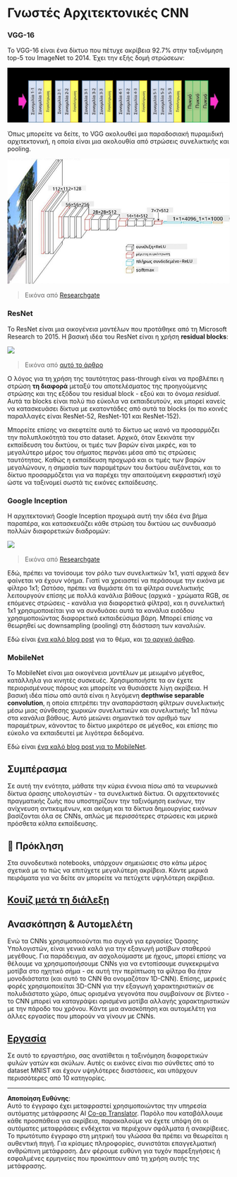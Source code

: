 <!--
CO_OP_TRANSLATOR_METADATA:
{
  "original_hash": "2f7b97b375358cb51a1e098df306bf73",
  "translation_date": "2025-08-29T08:46:38+00:00",
  "source_file": "lessons/4-ComputerVision/07-ConvNets/CNN_Architectures.md",
  "language_code": "el"
}
-->
# Γνωστές Αρχιτεκτονικές CNN

### VGG-16

Το VGG-16 είναι ένα δίκτυο που πέτυχε ακρίβεια 92.7% στην ταξινόμηση top-5 του ImageNet το 2014. Έχει την εξής δομή στρώσεων:

![ImageNet Layers](../../../../../translated_images/vgg-16-arch1.d901a5583b3a51baeaab3e768567d921e5d54befa46e1e642616c5458c934028.el.jpg)

Όπως μπορείτε να δείτε, το VGG ακολουθεί μια παραδοσιακή πυραμιδική αρχιτεκτονική, η οποία είναι μια ακολουθία από στρώσεις συνελικτικής και pooling.

![ImageNet Pyramid](../../../../../translated_images/vgg-16-arch.64ff2137f50dd49fdaa786e3f3a975b3f22615efd13efb19c5d22f12e01451a1.el.jpg)

> Εικόνα από [Researchgate](https://www.researchgate.net/figure/Vgg16-model-structure-To-get-the-VGG-NIN-model-we-replace-the-2-nd-4-th-6-th-7-th_fig2_335194493)

### ResNet

Το ResNet είναι μια οικογένεια μοντέλων που προτάθηκε από τη Microsoft Research το 2015. Η βασική ιδέα του ResNet είναι η χρήση **residual blocks**:

<img src="images/resnet-block.png" width="300"/>

> Εικόνα από [αυτό το άρθρο](https://arxiv.org/pdf/1512.03385.pdf)

Ο λόγος για τη χρήση της ταυτότητας pass-through είναι να προβλέπει η στρώση **τη διαφορά** μεταξύ του αποτελέσματος της προηγούμενης στρώσης και της εξόδου του residual block - εξού και το όνομα *residual*. Αυτά τα blocks είναι πολύ πιο εύκολα να εκπαιδευτούν, και μπορεί κανείς να κατασκευάσει δίκτυα με εκατοντάδες από αυτά τα blocks (οι πιο κοινές παραλλαγές είναι ResNet-52, ResNet-101 και ResNet-152).

Μπορείτε επίσης να σκεφτείτε αυτό το δίκτυο ως ικανό να προσαρμόζει την πολυπλοκότητά του στο dataset. Αρχικά, όταν ξεκινάτε την εκπαίδευση του δικτύου, οι τιμές των βαρών είναι μικρές, και το μεγαλύτερο μέρος του σήματος περνάει μέσα από τις στρώσεις ταυτότητας. Καθώς η εκπαίδευση προχωρά και οι τιμές των βαρών μεγαλώνουν, η σημασία των παραμέτρων του δικτύου αυξάνεται, και το δίκτυο προσαρμόζεται για να παρέχει την απαιτούμενη εκφραστική ισχύ ώστε να ταξινομεί σωστά τις εικόνες εκπαίδευσης.

### Google Inception

Η αρχιτεκτονική Google Inception προχωρά αυτή την ιδέα ένα βήμα παραπέρα, και κατασκευάζει κάθε στρώση του δικτύου ως συνδυασμό πολλών διαφορετικών διαδρομών:

<img src="images/inception.png" width="400"/>

> Εικόνα από [Researchgate](https://www.researchgate.net/figure/Inception-module-with-dimension-reductions-left-and-schema-for-Inception-ResNet-v1_fig2_355547454)

Εδώ, πρέπει να τονίσουμε τον ρόλο των συνελικτικών 1x1, γιατί αρχικά δεν φαίνεται να έχουν νόημα. Γιατί να χρειαστεί να περάσουμε την εικόνα με φίλτρο 1x1; Ωστόσο, πρέπει να θυμάστε ότι τα φίλτρα συνελικτικής λειτουργούν επίσης με πολλά κανάλια βάθους (αρχικά - χρώματα RGB, σε επόμενες στρώσεις - κανάλια για διαφορετικά φίλτρα), και η συνελικτική 1x1 χρησιμοποιείται για να συνδυάσει αυτά τα κανάλια εισόδου χρησιμοποιώντας διαφορετικά εκπαιδεύσιμα βάρη. Μπορεί επίσης να θεωρηθεί ως downsampling (pooling) στη διάσταση των καναλιών.

Εδώ είναι [ένα καλό blog post](https://medium.com/analytics-vidhya/talented-mr-1x1-comprehensive-look-at-1x1-convolution-in-deep-learning-f6b355825578) για το θέμα, και [το αρχικό άρθρο](https://arxiv.org/pdf/1312.4400.pdf).

### MobileNet

Το MobileNet είναι μια οικογένεια μοντέλων με μειωμένο μέγεθος, κατάλληλα για κινητές συσκευές. Χρησιμοποιήστε τα αν έχετε περιορισμένους πόρους και μπορείτε να θυσιάσετε λίγη ακρίβεια. Η βασική ιδέα πίσω από αυτά είναι η λεγόμενη **depthwise separable convolution**, η οποία επιτρέπει την αναπαράσταση φίλτρων συνελικτικής μέσω μιας σύνθεσης χωρικών συνελικτικών και συνελικτικής 1x1 πάνω στα κανάλια βάθους. Αυτό μειώνει σημαντικά τον αριθμό των παραμέτρων, κάνοντας το δίκτυο μικρότερο σε μέγεθος, και επίσης πιο εύκολο να εκπαιδευτεί με λιγότερα δεδομένα.

Εδώ είναι [ένα καλό blog post για το MobileNet](https://medium.com/analytics-vidhya/image-classification-with-mobilenet-cc6fbb2cd470).

## Συμπέρασμα

Σε αυτή την ενότητα, μάθατε την κύρια έννοια πίσω από τα νευρωνικά δίκτυα όρασης υπολογιστών - τα συνελικτικά δίκτυα. Οι αρχιτεκτονικές πραγματικής ζωής που υποστηρίζουν την ταξινόμηση εικόνων, την ανίχνευση αντικειμένων, και ακόμη και τα δίκτυα δημιουργίας εικόνων βασίζονται όλα σε CNNs, απλώς με περισσότερες στρώσεις και μερικά πρόσθετα κόλπα εκπαίδευσης.

## 🚀 Πρόκληση

Στα συνοδευτικά notebooks, υπάρχουν σημειώσεις στο κάτω μέρος σχετικά με το πώς να επιτύχετε μεγαλύτερη ακρίβεια. Κάντε μερικά πειράματα για να δείτε αν μπορείτε να πετύχετε υψηλότερη ακρίβεια.

## [Κουίζ μετά τη διάλεξη](https://red-field-0a6ddfd03.1.azurestaticapps.net/quiz/207)

## Ανασκόπηση & Αυτομελέτη

Ενώ τα CNNs χρησιμοποιούνται πιο συχνά για εργασίες Όρασης Υπολογιστών, είναι γενικά καλά για την εξαγωγή μοτίβων σταθερού μεγέθους. Για παράδειγμα, αν ασχολούμαστε με ήχους, μπορεί επίσης να θέλουμε να χρησιμοποιήσουμε CNNs για να εντοπίσουμε συγκεκριμένα μοτίβα στο ηχητικό σήμα - σε αυτή την περίπτωση τα φίλτρα θα ήταν μονοδιάστατα (και αυτό το CNN θα ονομαζόταν 1D-CNN). Επίσης, μερικές φορές χρησιμοποιείται 3D-CNN για την εξαγωγή χαρακτηριστικών σε πολυδιάστατο χώρο, όπως ορισμένα γεγονότα που συμβαίνουν σε βίντεο - το CNN μπορεί να καταγράψει ορισμένα μοτίβα αλλαγής χαρακτηριστικών με την πάροδο του χρόνου. Κάντε μια ανασκόπηση και αυτομελέτη για άλλες εργασίες που μπορούν να γίνουν με CNNs.

## [Εργασία](lab/README.md)

Σε αυτό το εργαστήριο, σας ανατίθεται η ταξινόμηση διαφορετικών φυλών γατών και σκύλων. Αυτές οι εικόνες είναι πιο σύνθετες από το dataset MNIST και έχουν υψηλότερες διαστάσεις, και υπάρχουν περισσότερες από 10 κατηγορίες.

---

**Αποποίηση Ευθύνης**:  
Αυτό το έγγραφο έχει μεταφραστεί χρησιμοποιώντας την υπηρεσία αυτόματης μετάφρασης AI [Co-op Translator](https://github.com/Azure/co-op-translator). Παρόλο που καταβάλλουμε κάθε προσπάθεια για ακρίβεια, παρακαλούμε να έχετε υπόψη ότι οι αυτόματες μεταφράσεις ενδέχεται να περιέχουν σφάλματα ή ανακρίβειες. Το πρωτότυπο έγγραφο στη μητρική του γλώσσα θα πρέπει να θεωρείται η αυθεντική πηγή. Για κρίσιμες πληροφορίες, συνιστάται επαγγελματική ανθρώπινη μετάφραση. Δεν φέρουμε ευθύνη για τυχόν παρεξηγήσεις ή εσφαλμένες ερμηνείες που προκύπτουν από τη χρήση αυτής της μετάφρασης.